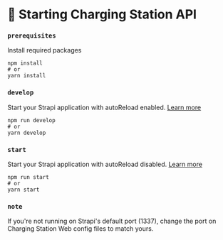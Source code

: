 # 🚀 Starting Charging Station API

### `prerequisites`
Install required packages

```
npm install
# or
yarn install
```

### `develop`

Start your Strapi application with autoReload enabled. [Learn more](https://docs.strapi.io/developer-docs/latest/developer-resources/cli/CLI.html#strapi-develop)

```
npm run develop
# or
yarn develop
```

### `start`

Start your Strapi application with autoReload disabled. [Learn more](https://docs.strapi.io/developer-docs/latest/developer-resources/cli/CLI.html#strapi-start)

```
npm run start
# or
yarn start
```

### `note`
If you're not running on Strapi's default port (1337), change the port on Charging Station Web config files to match yours.
